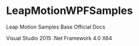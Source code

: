 # LeapMotionWPFSamples
Leap Motion Samples Base Official Docs

Visual Studio 2015
.Net Framework 4.0
X64
